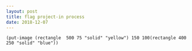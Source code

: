 ```yaml
---
layout: post
title: flag project-in process
date: 2018-12-07
---
```


```(put-image (rectangle  500 75 "solid" "yellow") 150 100(rectangle 400 250 "solid" "blue"))```
